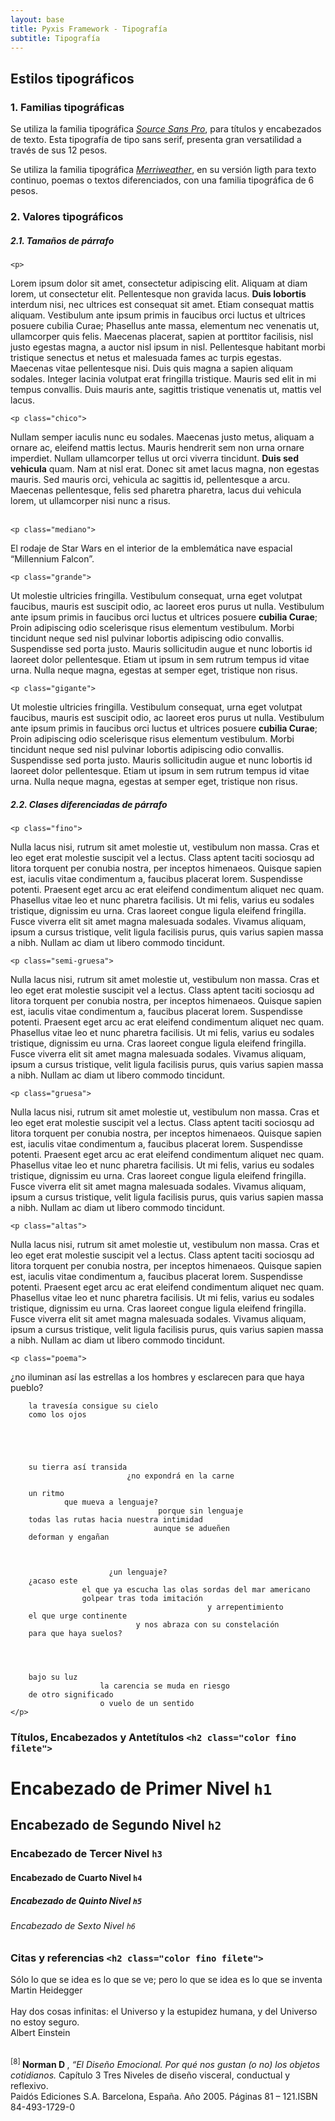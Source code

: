 ```yaml
---
layout: base
title: Pyxis Framework - Tipografía
subtitle: Tipografía
---
```

<h2 class="rojo">Estilos tipográficos</h2>

<div class='col-md-14'>
	<h3 class='rojo-claro'>1. Familias tipográficas</h3>
	<p>Se utiliza la familia tipográfica <a href="http://www.google.com/fonts/specimen/Source+Sans+Pro"><i> Source Sans Pro</i></a>, para títulos y encabezados de texto. Esta tipografía de tipo sans serif, presenta gran versatilidad a través de sus 12 pesos.</p>
	<p>Se utiliza la familia tipográfica <a href="https://www.google.com/fonts/specimen/Merriweather"><i>Merriweather</i></a>, en su versión ligth para texto continuo, poemas o textos diferenciados, con una familia tipográfica de 6 pesos.</p>
</div>
<div class='col-md-14'>
<h3 class='rojo-claro'>2. Valores tipográficos </h3>
<h5 class='gris-oscuro'>2.1. Tamaños de párrafo</h5>
    <div class='fila margen-superior'>
		<code>&lt;p&gt;</code>
		<p>Lorem ipsum dolor sit amet, consectetur adipiscing elit. Aliquam at diam lorem, ut consectetur elit. Pellentesque non gravida lacus. <strong>Duis lobortis</strong> interdum nisi, nec ultrices est consequat sit amet. Etiam consequat mattis aliquam. Vestibulum ante ipsum primis in faucibus orci luctus et ultrices posuere cubilia Curae; Phasellus ante massa, elementum nec venenatis ut, ullamcorper quis felis. Maecenas placerat, sapien at porttitor facilisis, nisl justo egestas magna, a auctor nisl ipsum in nisl. Pellentesque habitant morbi tristique senectus et netus et malesuada fames ac turpis egestas. Maecenas vitae pellentesque nisi. Duis quis magna a sapien aliquam sodales. Integer lacinia volutpat erat fringilla tristique. Mauris sed elit in mi tempus convallis. Duis mauris ante, sagittis tristique venenatis ut, mattis vel lacus.</p>
        <code>&lt;p class=&quot;chico&quot;&gt;</code>
		<p class='chico'>Nullam semper iaculis nunc eu sodales. Maecenas justo metus, aliquam a ornare ac, eleifend mattis lectus. Mauris hendrerit sem non urna ornare imperdiet. Nullam ullamcorper tellus ut orci viverra tincidunt. <strong>Duis sed vehicula</strong> quam. Nam at nisl erat. Donec sit amet lacus magna, non egestas mauris. Sed mauris orci, vehicula ac sagittis id, pellentesque a arcu. Maecenas pellentesque, felis sed pharetra pharetra, lacus dui vehicula lorem, ut ullamcorper nisi nunc a risus.</p>
        <br>
		<code>&lt;p class=&quot;mediano&quot;&gt;</code>
		<p class='mediano'> El rodaje de Star Wars en el interior de la emblemática nave espacial “Millennium Falcon”.</p>
		<code>&lt;p class=&quot;grande&quot;&gt;</code>
		<p class='grande'>Ut molestie ultricies fringilla. Vestibulum consequat, urna eget volutpat faucibus, mauris est suscipit odio, ac laoreet eros purus ut nulla. Vestibulum ante ipsum primis in faucibus orci luctus et ultrices posuere <strong>cubilia Curae</strong>; Proin adipiscing odio scelerisque risus elementum vestibulum. Morbi tincidunt neque sed nisl pulvinar lobortis adipiscing odio convallis. Suspendisse sed porta justo. Mauris sollicitudin augue et nunc lobortis id laoreet dolor pellentesque. Etiam ut ipsum in sem rutrum tempus id vitae urna. Nulla neque magna, egestas at semper eget, tristique non risus.</p>
		<code>&lt;p class=&quot;gigante&quot;&gt;</code>
		<p class='gigante'>Ut molestie ultricies fringilla. Vestibulum consequat, urna eget volutpat faucibus, mauris est suscipit odio, ac laoreet eros purus ut nulla. Vestibulum ante ipsum primis in faucibus orci luctus et ultrices posuere <strong>cubilia Curae</strong>; Proin adipiscing odio scelerisque risus elementum vestibulum. Morbi tincidunt neque sed nisl pulvinar lobortis adipiscing odio convallis. Suspendisse sed porta justo. Mauris sollicitudin augue et nunc lobortis id laoreet dolor pellentesque. Etiam ut ipsum in sem rutrum tempus id vitae urna. Nulla neque magna, egestas at semper eget, tristique non risus.</p>
		<h5 class='gris-oscuro'>2.2. Clases diferenciadas de párrafo</h5>
		<code>&lt;p class=&quot;fino&quot;&gt;</code>
		<p class='fino'>Nulla lacus nisi, rutrum sit amet molestie ut, vestibulum non massa. Cras et leo eget erat molestie suscipit vel a lectus. Class aptent taciti sociosqu ad litora torquent per conubia nostra, per inceptos himenaeos. Quisque sapien est, iaculis vitae condimentum a, faucibus placerat lorem. Suspendisse potenti. Praesent eget arcu ac erat eleifend condimentum aliquet nec quam. Phasellus vitae leo et nunc pharetra facilisis. Ut mi felis, varius eu sodales tristique, dignissim eu urna. Cras laoreet congue ligula eleifend fringilla. Fusce viverra elit sit amet magna malesuada sodales. Vivamus aliquam, ipsum a cursus tristique, velit ligula facilisis purus, quis varius sapien massa a nibh. Nullam ac diam ut libero commodo tincidunt.</p>
		<code>&lt;p class=&quot;semi-gruesa&quot;&gt;</code>
		<p class='semi-gruesa'>Nulla lacus nisi, rutrum sit amet molestie ut, vestibulum non massa. Cras et leo eget erat molestie suscipit vel a lectus. Class aptent taciti sociosqu ad litora torquent per conubia nostra, per inceptos himenaeos. Quisque sapien est, iaculis vitae condimentum a, faucibus placerat lorem. Suspendisse potenti. Praesent eget arcu ac erat eleifend condimentum aliquet nec quam. Phasellus vitae leo et nunc pharetra facilisis. Ut mi felis, varius eu sodales tristique, dignissim eu urna. Cras laoreet congue ligula eleifend fringilla. Fusce viverra elit sit amet magna malesuada sodales. Vivamus aliquam, ipsum a cursus tristique, velit ligula facilisis purus, quis varius sapien massa a nibh. Nullam ac diam ut libero commodo tincidunt.</p>
        <code>&lt;p class=&quot;gruesa&quot;&gt;</code>
		<p class='gruesa'>Nulla lacus nisi, rutrum sit amet molestie ut, vestibulum non massa. Cras et leo eget erat molestie suscipit vel a lectus. Class aptent taciti sociosqu ad litora torquent per conubia nostra, per inceptos himenaeos. Quisque sapien est, iaculis vitae condimentum a, faucibus placerat lorem. Suspendisse potenti. Praesent eget arcu ac erat eleifend condimentum aliquet nec quam. Phasellus vitae leo et nunc pharetra facilisis. Ut mi felis, varius eu sodales tristique, dignissim eu urna. Cras laoreet congue ligula eleifend fringilla. Fusce viverra elit sit amet magna malesuada sodales. Vivamus aliquam, ipsum a cursus tristique, velit ligula facilisis purus, quis varius sapien massa a nibh. Nullam ac diam ut libero commodo tincidunt.</p>
		<code>&lt;p class=&quot;altas&quot;&gt;</code>
		<p class='altas'>Nulla lacus nisi, rutrum sit amet molestie ut, vestibulum non massa. Cras et leo eget erat molestie suscipit vel a lectus. Class aptent taciti sociosqu ad litora torquent per conubia nostra, per inceptos himenaeos. Quisque sapien est, iaculis vitae condimentum a, faucibus placerat lorem. Suspendisse potenti. Praesent eget arcu ac erat eleifend condimentum aliquet nec quam. Phasellus vitae leo et nunc pharetra facilisis. Ut mi felis, varius eu sodales tristique, dignissim eu urna. Cras laoreet congue ligula eleifend fringilla. Fusce viverra elit sit amet magna malesuada sodales. Vivamus aliquam, ipsum a cursus tristique, velit ligula facilisis purus, quis varius sapien massa a nibh. Nullam ac diam ut libero commodo tincidunt.</p>
	</div>
</div>

<div class='col-12'>
	<code>&lt;p class=&quot;poema&quot;&gt;</code>
	<p class='poema'>
        ¿no iluminan así las estrellas a los hombres
        y esclarecen
                    para que haya pueblo?
        

        la travesía consigue su cielo
        como los ojos
        




        su tierra así transida
                              ¿no expondrá en la carne
        
        un ritmo
                que mueva a lenguaje?
                                     porque sin lenguaje
        todas las rutas hacia nuestra intimidad
                                    aunque se adueñen
        deforman y engañan
        


                          ¿un lenguaje?
        ¿acaso este
                    el que ya escucha las olas sordas del mar americano
                    golpear tras toda imitación
                                                y arrepentimiento
        el que urge continente
                                y nos abraza con su constelación
        para que haya suelos?
        



        bajo su luz
                        la carencia se muda en riesgo
        de otro significado
                        o vuelo de un sentido
	</p>
</div>

<div class='fila margen-superior'>
	<div class='col-md-12'>
		<h3 class='color filete'>Títulos, Encabezados y Antetítulos <code>&lt;h2 class=&quot;color fino filete&quot;&gt;</code></h3>
			<h1>Encabezado de Primer Nivel <code>h1</code></h1>
			<h2>Encabezado de Segundo Nivel <code>h2</code></h2>
			<h3>Encabezado de Tercer Nivel <code>h3</code></h3>
			<h4>Encabezado de Cuarto Nivel <code>h4</code></h4>
			<h5>Encabezado de Quinto Nivel <code>h5</code></h5>
			<h6>Encabezado de Sexto Nivel <code>h6</code></h6>   
	</div>
  	<div class='col-md-12'>
		<div class='total'>
			<h3 class='color filete'>Citas y referencias <code>&lt;h2 class=&quot;color fino filete&quot;&gt;</code></h3>
		</div>
		<div class='m2 a20 margen-vertical'>
			<span class='italica grande fina gris-claro'>Sólo lo que se idea es lo que se ve; pero lo que se idea es lo que se inventa</span>
			<br>
			<span class='italica negrita color mediana derecha'>Martin Heidegger</span>
			<br>
			<br>
			<span class='italica mediana gris-claro'>Hay dos cosas infinitas: el Universo y la estupidez humana, y del Universo no estoy seguro.</span><br>        
			<span class='italica gris chica izquierda'>Albert Einstein</span>
			<br>
			<br> 
			<p class="chico referencias gris"><sup>[8] </sup> <strong>Norman D </strong>, <i>“El Diseño Emocional. Por qué nos gustan (o no) los objetos cotidianos.</i> Capítulo 3 Tres Niveles de diseño visceral, conductual y reflexivo. <br> Paidós Ediciones S.A. Barcelona, España. Año 2005. Páginas 81 – 121.ISBN 84-493-1729-0</br></p>
		</div>
	</div>
</div>
